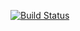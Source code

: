
[![Build Status](https://travis-ci.org/rastamalik/test-ansible-role-with-travis.svg?branch=master)](https://travis-ci.org/rastamalik/test-ansible-role-with-travis)


